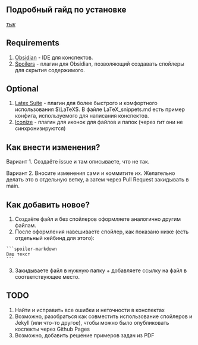 ## Подробный гайд по установке
[*тык*](https://github.com/feytox/calculus-summaries/blob/main/Tutorial.md)

## Requirements
1. [Obsidian](https://obsidian.md/) - IDE для конспектов.
2. [Spoilers](https://obsidian.md/plugins?id=spoilers) - плагин для Obsidian, позволяющий создавать спойлеры для скрытия содержимого.

## Optional
1. [Latex Suite](https://obsidian.md/plugins?id=latex-suite) - плагин для более быстрого и комфортного использования $\LaTeX$. В файле LaTeX_snippets.md есть пример конфига, используемого для написания конспектов.
2. [Iconize](https://obsidian.md/plugins?id=spoilers) - плагин для иконок для файлов и папок (через гит они не синхронизируются)

## Как внести изменения?
Вариант 1. Создаёте issue и там описываете, что не так.

Вариант 2. Вносите изменения сами и коммитите их. Желательно делать это в отдельную ветку, а затем через Pull Request закидывать в main.

## Как добавить новое?
1. Создаёте файл и без спойлеров оформляете аналогично другим файлам.
2. После оформления навешиваете спойлер, как показано ниже (есть отдельный кейбинд для этого):
````
```spoiler-markdown
Ваш текст
```
````
3. Закидываете файл в нужную папку + добавляете ссылку на файл в соответствующее место.

## TODO
1. Найти и исправить все ошибки и неточности в конспектах
2. Возможно, разобраться как совместить использование спойлеров и Jekyll (или что-то другое), чтобы можно было опубликовать коспекты через Github Pages
3. Возможно, добавить решение примеров задач из PDF
